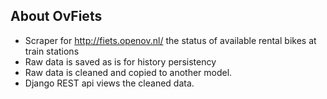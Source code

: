 ## About OvFiets	

- Scraper for http://fiets.openov.nl/ the status of available rental bikes at train stations	
- Raw data is saved as is for history persistency	
- Raw data is cleaned and copied to another model.	
- Django REST api views the cleaned data.	
